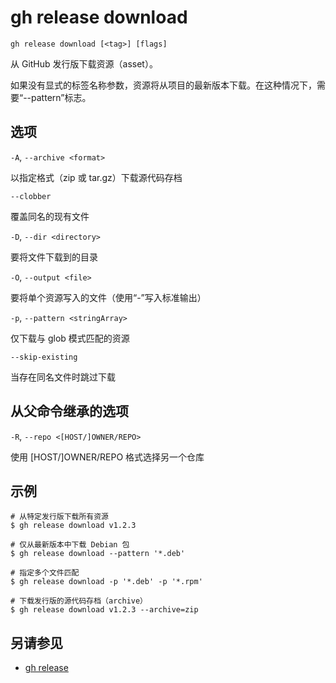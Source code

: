 # gh release download

```
gh release download [<tag>] [flags]
```

从 GitHub 发行版下载资源（asset）。

如果没有显式的标签名称参数，资源将从项目的最新版本下载。在这种情况下，需要“--pattern”标志。

## 选项

`-A`, `--archive <format>`

以指定格式（zip 或 tar.gz）下载源代码存档

`--clobber`

覆盖同名的现有文件

`-D`, `--dir <directory>`

要将文件下载到的目录

`-O`, `--output <file>`

要将单个资源写入的文件（使用“-”写入标准输出）

`-p`, `--pattern <stringArray>`

仅下载与 glob 模式匹配的资源

`--skip-existing`

当存在同名文件时跳过下载

## 从父命令继承的选项

`-R`, `--repo <[HOST/]OWNER/REPO>`

使用 [HOST/]OWNER/REPO 格式选择另一个仓库

## 示例

```
# 从特定发行版下载所有资源
$ gh release download v1.2.3

# 仅从最新版本中下载 Debian 包
$ gh release download --pattern '*.deb'

# 指定多个文件匹配
$ gh release download -p '*.deb' -p '*.rpm'

# 下载发行版的源代码存档（archive）
$ gh release download v1.2.3 --archive=zip
```

## 另请参见

- [gh release](/gh_release)